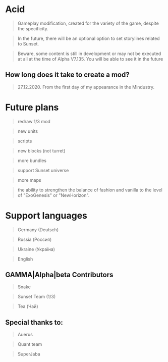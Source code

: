 # Acid
> Gameplay modification, created for the variety of the game, despite the specificity. 

> In the future, there will be an optional option to set storylines related to Sunset. 

> Beware, some content is still in development or may not be executed at all at the time of Alpha V7.135. You will be able to see it in the future 

## How long does it take to create a mod? 
> 27.12.2020. From the first day of my appearance in the Mindustry. 

# Future plans
> redraw 1/3 mod

> new units

> scripts

> new blocks (not turret) 

> more bundles

> support Sunset universe

> more maps

> the ability to strengthen the balance of fashion and vanilla to the level of "ExoGenesis" or "NewHorizon".

# Support languages 
> Germany (Deutsch) 

> Russia (Россия) 

> Ukraine (Україна)

> English

## GAMMA|Alpha|beta Contributors 
> Snake

> Sunset Team (1/3)

> Tea (Чай)

## Special thanks to:
> Auerus

> Quant team

> SuperJaba
